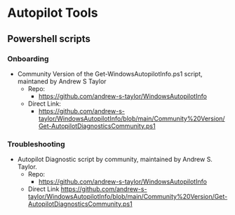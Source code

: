 # Autopilot Tools

## Powershell scripts

### Onboarding

* Community Version of the Get-WindowsAutopilotInfo.ps1 script, maintaned by Andrew S Taylor
  * Repo:
    * <https://github.com/andrew-s-taylor/WindowsAutopilotInfo>
  * Direct Link:
    * <https://github.com/andrew-s-taylor/WindowsAutopilotInfo/blob/main/Community%20Version/Get-AutopilotDiagnosticsCommunity.ps1>

### Troubleshooting

* Autopilot Diagnostic script by community, maintained by Andrew S. Taylor.
  * Repo:
    * <https://github.com/andrew-s-taylor/WindowsAutopilotInfo>
  * Direct Link <https://github.com/andrew-s-taylor/WindowsAutopilotInfo/blob/main/Community%20Version/Get-AutopilotDiagnosticsCommunity.ps1>
